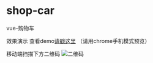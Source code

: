 # shop-car
vue-购物车

效果演示
查看demo[请戳这里](http://zoux.online/shop-car/index.html) 
（请用chrome手机模式预览）

移动端扫描下方二维码
![二维码](http://ohpveu9d8.bkt.clouddn.com/shopcar.png)
